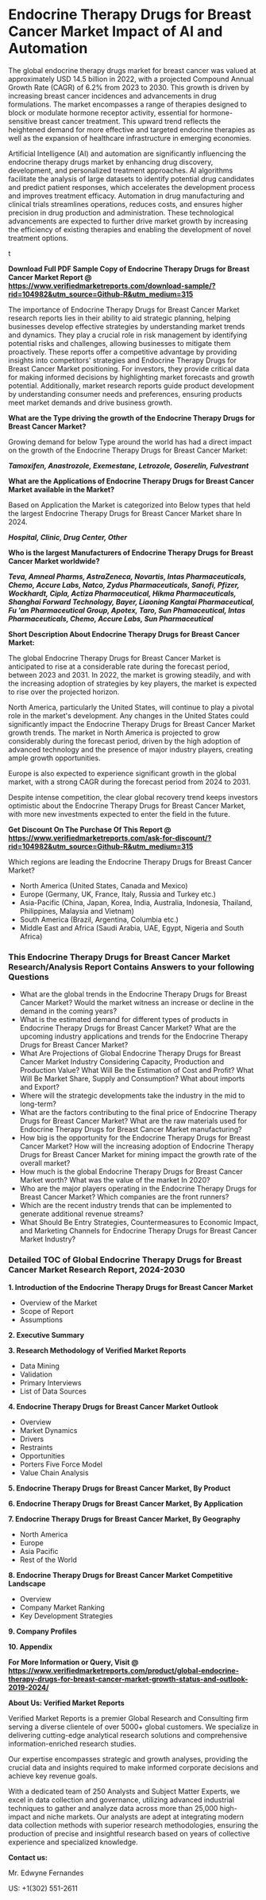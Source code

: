 <meta name="title" content="Global Endocrine Therapy Drugs for Breast Cancer Market Impact of AI and Automation"><meta name="description" content="The global endocrine therapy drugs market for breast cancer was valued at approximately USD 14.5 billion in 2022, with a projected Compound Annual Growth Rate (CAGR) o"><meta name="title" content="Endocrine Therapy Drugs for Breast Cancer Market Size, Share, Scope, Trends, Growth, Opportunities, Analysis, Forecast"><h1>Endocrine Therapy Drugs for Breast Cancer Market Impact of AI and Automation</h1><p>The global endocrine therapy drugs market for breast cancer was valued at approximately USD 14.5 billion in 2022, with a projected Compound Annual Growth Rate (CAGR) of 6.2% from 2023 to 2030. This growth is driven by increasing breast cancer incidences and advancements in drug formulations. The market encompasses a range of therapies designed to block or modulate hormone receptor activity, essential for hormone-sensitive breast cancer treatment. This upward trend reflects the heightened demand for more effective and targeted endocrine therapies as well as the expansion of healthcare infrastructure in emerging economies.</p><p>Artificial Intelligence (AI) and automation are significantly influencing the endocrine therapy drugs market by enhancing drug discovery, development, and personalized treatment approaches. AI algorithms facilitate the analysis of large datasets to identify potential drug candidates and predict patient responses, which accelerates the development process and improves treatment efficacy. Automation in drug manufacturing and clinical trials streamlines operations, reduces costs, and ensures higher precision in drug production and administration. These technological advancements are expected to further drive market growth by increasing the efficiency of existing therapies and enabling the development of novel treatment options.</p>t</p><p id="" class=""><strong>Download Full PDF Sample Copy of Endocrine Therapy Drugs for Breast Cancer Market Report @ <a href="https://www.verifiedmarketreports.com/download-sample/?rid=104982&utm_source=Github-R&utm_medium=315" target="_blank">https://www.verifiedmarketreports.com/download-sample/?rid=104982&utm_source=Github-R&utm_medium=315</a></strong></p><p>The importance of&nbsp;Endocrine Therapy Drugs for Breast Cancer Market research reports lies in their ability to aid strategic planning, helping businesses develop effective strategies by understanding market trends and dynamics. They play a crucial role in risk management by identifying potential risks and challenges, allowing businesses to mitigate them proactively. These reports offer a competitive advantage by providing insights into competitors' strategies and Endocrine Therapy Drugs for Breast Cancer Market positioning. For investors, they provide critical data for making informed decisions by highlighting market forecasts and growth potential. Additionally, market research reports guide product development by understanding consumer needs and preferences, ensuring products meet market demands and drive business growth.</p><p><strong>What are the&nbsp;Type driving the growth of the Endocrine Therapy Drugs for Breast Cancer Market?</strong></p><p id="" class="">Growing demand for below Type around the world has had a direct impact on the growth of the Endocrine Therapy Drugs for Breast Cancer Market:</p><em><strong>Tamoxifen, Anastrozole, Exemestane, Letrozole, Goserelin, Fulvestrant</strong></em></p><strong>What are the&nbsp;Applications&nbsp;of Endocrine Therapy Drugs for Breast Cancer Market available in the Market?</strong></p><p id="" class="">Based on Application the Market is categorized into Below types that held the largest Endocrine Therapy Drugs for Breast Cancer Market share In 2024.</p><em><strong>Hospital, Clinic, Drug Center, Other</strong></em></p><strong>Who is the largest Manufacturers of Endocrine Therapy Drugs for Breast Cancer Market worldwide?</strong></p><p><em><strong>Teva, Amneal Pharms, AstraZeneca, Novartis, Intas Pharmaceuticals, Chemo, Accure Labs, Natco, Zydus Pharmaceuticals, Sanofi, Pfizer, Wockhardt, Cipla, Actiza Pharmaceutical, Hikma Pharmaceuticals, Shanghai Forward Technology, Bayer, Liaoning Kangtai Pharmaceutical, Fu 'an Pharmaceutical Group, Apotex, Taro, Sun Phamaceutical, Intas Pharmaceuticals, Chemo, Accure Labs, Sun Pharmaceutical</strong></em></p><p id="" class=""><strong>Short Description About Endocrine Therapy Drugs for Breast Cancer Market:</strong></p><p>The global Endocrine Therapy Drugs for Breast Cancer Market is anticipated to rise at a considerable rate during the forecast period, between 2023 and 2031. In 2022, the market is growing steadily, and with the increasing adoption of strategies by key players, the market is expected to rise over the projected horizon.</p><p>North America, particularly the United States, will continue to play a pivotal role in the market's development. Any changes in the United States could significantly impact the Endocrine Therapy Drugs for Breast Cancer Market growth trends. The market in North America is projected to grow considerably during the forecast period, driven by the high adoption of advanced technology and the presence of major industry players, creating ample growth opportunities.</p><p>Europe is also expected to experience significant growth in the global market, with a strong CAGR during the forecast period from 2024 to 2031.</p><p>Despite intense competition, the clear global recovery trend keeps investors optimistic about the Endocrine Therapy Drugs for Breast Cancer Market, with more new investments expected to enter the field in the future.</p><p id="" class=""><strong>Get Discount On The Purchase Of This Report @ <a href="https://www.verifiedmarketreports.com/ask-for-discount/?rid=104982&utm_source=Github-R&utm_medium=315" target="_blank">https://www.verifiedmarketreports.com/ask-for-discount/?rid=104982&utm_source=Github-R&utm_medium=315</a></strong></p>Which regions are leading the Endocrine Therapy Drugs for Breast Cancer Market?</p><ul><li>North America (United States, Canada and Mexico)</li><li>Europe (Germany, UK, France, Italy, Russia and Turkey etc.)</li><li>Asia-Pacific (China, Japan, Korea, India, Australia, Indonesia, Thailand, Philippines, Malaysia and Vietnam)</li><li>South America (Brazil, Argentina, Columbia etc.)</li><li>Middle East and Africa (Saudi Arabia, UAE, Egypt, Nigeria and South Africa)</li></ul><h3 id="" class="">This Endocrine Therapy Drugs for Breast Cancer Market Research/Analysis Report Contains Answers to your following Questions</h3><ul><li>What are the global trends in the Endocrine Therapy Drugs for Breast Cancer Market? Would the market witness an increase or decline in the demand in the coming years?</li><li>What is the estimated demand for different types of products in Endocrine Therapy Drugs for Breast Cancer Market? What are the upcoming industry applications and trends for the Endocrine Therapy Drugs for Breast Cancer Market?</li><li>What Are Projections of Global Endocrine Therapy Drugs for Breast Cancer Market Industry Considering Capacity, Production and Production Value? What Will Be the Estimation of Cost and Profit? What Will Be Market Share, Supply and Consumption? What about imports and Export?</li><li>Where will the strategic developments take the industry in the mid to long-term?</li><li>What are the factors contributing to the final price of Endocrine Therapy Drugs for Breast Cancer Market? What are the raw materials used for Endocrine Therapy Drugs for Breast Cancer Market manufacturing?</li><li>How big is the opportunity for the Endocrine Therapy Drugs for Breast Cancer Market? How will the increasing adoption of Endocrine Therapy Drugs for Breast Cancer Market for mining impact the growth rate of the overall market?</li><li>How much is the global Endocrine Therapy Drugs for Breast Cancer Market worth? What was the value of the market In 2020?</li><li>Who are the major players operating in the Endocrine Therapy Drugs for Breast Cancer Market? Which companies are the front runners?</li><li>Which are the recent industry trends that can be implemented to generate additional revenue streams?</li><li>What Should Be Entry Strategies, Countermeasures to Economic Impact, and Marketing Channels for Endocrine Therapy Drugs for Breast Cancer Market Industry?</li></ul><h3 id="" class="">Detailed TOC of Global Endocrine Therapy Drugs for Breast Cancer Market Research Report, 2024-2030</h3><p id="" class=""><strong>1. Introduction of the Endocrine Therapy Drugs for Breast Cancer Market</strong></p><ul><li>Overview of the Market</li><li>Scope of Report</li><li>Assumptions</li></ul><p id="" class=""><strong>2. Executive Summary</strong></p><p id="" class=""><strong>3. Research Methodology of Verified Market Reports</strong></p><ul><li>Data Mining</li><li>Validation</li><li>Primary Interviews</li><li>List of Data Sources</li></ul><p id="" class=""><strong>4. Endocrine Therapy Drugs for Breast Cancer Market Outlook</strong></p><ul><li>Overview</li><li>Market Dynamics</li><li>Drivers</li><li>Restraints</li><li>Opportunities</li><li>Porters Five Force Model</li><li>Value Chain Analysis</li></ul><p id="" class=""><strong>5. Endocrine Therapy Drugs for Breast Cancer Market, By Product</strong></p><p id="" class=""><strong>6. Endocrine Therapy Drugs for Breast Cancer Market, By Application</strong></p><p id="" class=""><strong>7. Endocrine Therapy Drugs for Breast Cancer Market, By Geography</strong></p><ul><li>North America</li><li>Europe</li><li>Asia Pacific</li><li>Rest of the World</li></ul><p id="" class=""><strong>8. Endocrine Therapy Drugs for Breast Cancer Market Competitive Landscape</strong></p><ul><li>Overview</li><li>Company Market Ranking</li><li>Key Development Strategies</li></ul><p id="" class=""><strong>9. Company Profiles</strong></p><p id="" class=""><strong>10. Appendix</strong></p><p id="" class=""><strong>For More Information or Query, Visit @ <a href="https://www.verifiedmarketreports.com/product/global-endocrine-therapy-drugs-for-breast-cancer-market-growth-status-and-outlook-2019-2024/" target="_blank">https://www.verifiedmarketreports.com/product/global-endocrine-therapy-drugs-for-breast-cancer-market-growth-status-and-outlook-2019-2024/</a></strong></p><p id="" class=""><strong>About Us: Verified Market Reports</strong></p><p id="" class="">Verified Market Reports is a premier Global Research and Consulting firm serving a diverse clientele of over 5000+ global customers. We specialize in delivering cutting-edge analytical research solutions and comprehensive information-enriched research studies.</p><p id="" class="">Our expertise encompasses strategic and growth analyses, providing the crucial data and insights required to make informed corporate decisions and achieve key revenue goals.</p><p id="" class="">With a dedicated team of 250 Analysts and Subject Matter Experts, we excel in data collection and governance, utilizing advanced industrial techniques to gather and analyze data across more than 25,000 high-impact and niche markets. Our analysts are adept at integrating modern data collection methods with superior research methodologies, ensuring the production of precise and insightful research based on years of collective experience and specialized knowledge.</p><p id="" class=""><strong>Contact us:</strong></p><p id="" class="">Mr. Edwyne Fernandes</p><p id="" class="">US: +1(302) 551-2611</p>